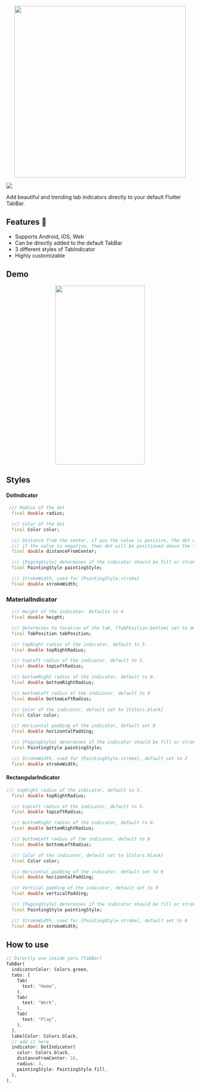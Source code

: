 <p align="center">
  <img width="460"  src="https://github.com/adar2378/tab_indicator_styler/raw/master/images/tab_styler_logo.png">
</p>

<a href = "https://pub.dev/packages/tab_indicator_styler"><img src="https://img.shields.io/pub/v/tab_indicator_styler"></a>

Add beautiful and trending tab indicators directly to your default Flutter TabBar.

## Features 💚

- Supports Android, iOS, Web
- Can be directly added to the default TabBar
- 3 different styles of TabIndicator
- Highly customizable

## Demo

<p align="center">
  <img src="https://github.com/adar2378/tab_indicator_styler/raw/master/images/demo.mkv" width="240" height="480"> 
</p>

## Styles

#### DotIndicator

```Dart
 /// Radius of the dot
  final double radius;

  /// Color of the dot
  final Color color;

  /// Distance from the center, if you the value is positive, the dot will be positioned below the tab's center
  /// if the value is negative, then dot will be positioned above the tab's center
  final double distanceFromCenter;

  /// [PagingStyle] determines if the indicator should be fill or stroke
  final PaintingStyle paintingStyle;

  /// StrokeWidth, used for [PaintingStyle.stroke]
  final double strokeWidth;

```

### MaterialIndicator

```Dart
  /// Height of the indicator. Defaults to 4
  final double height;

  /// Determines to location of the tab, [TabPosition.bottom] set to default.
  final TabPosition tabPosition;

  /// topRight radius of the indicator, default to 5.
  final double topRightRadius;

  /// topLeft radius of the indicator, default to 5.
  final double topLeftRadius;

  /// bottomRight radius of the indicator, default to 0.
  final double bottomRightRadius;

  /// bottomLeft radius of the indicator, default to 0
  final double bottomLeftRadius;

  /// Color of the indicator, default set to [Colors.black]
  final Color color;

  /// Horizontal padding of the indicator, default set 0
  final double horizontalPadding;

  /// [PagingStyle] determines if the indicator should be fill or stroke, default to fill
  final PaintingStyle paintingStyle;

  /// StrokeWidth, used for [PaintingStyle.stroke], default set to 2
  final double strokeWidth;
```

#### RectangularIndicator

```Dart
/// topRight radius of the indicator, default to 5.
  final double topRightRadius;

  /// topLeft radius of the indicator, default to 5.
  final double topLeftRadius;

  /// bottomRight radius of the indicator, default to 0.
  final double bottomRightRadius;

  /// bottomLeft radius of the indicator, default to 0
  final double bottomLeftRadius;

  /// Color of the indicator, default set to [Colors.black]
  final Color color;

  /// Horizontal padding of the indicator, default set to 0
  final double horizontalPadding;

  /// Vertical padding of the indicator, default set to 0
  final double verticalPadding;

  /// [PagingStyle] determines if the indicator should be fill or stroke, default to fill
  final PaintingStyle paintingStyle;

  /// StrokeWidth, used for [PaintingStyle.stroke], default set to 0
  final double strokeWidth;

```

## How to use

```Dart
// Directly use inside yoru [TabBar]
TabBar(
  indicatorColor: Colors.green,
  tabs: [
    Tab(
      text: "Home",
    ),
    Tab(
      text: "Work",
    ),
    Tab(
      text: "Play",
    ),
  ],
  labelColor: Colors.black,
  // add it here
  indicator: DotIndicator(
    color: Colors.black,
    distanceFromCenter: 16,
    radius: 3,
    paintingStyle: PaintingStyle.fill,
  ),
),
```
